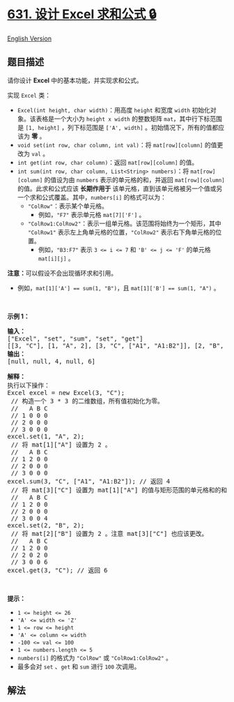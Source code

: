 # [631. 设计 Excel 求和公式 🔒](https://leetcode.cn/problems/design-excel-sum-formula)

[English Version](/solution/0600-0699/0631.Design%20Excel%20Sum%20Formula/README_EN.md)

<!-- tags:图,设计,拓扑排序,数组,矩阵 -->

## 题目描述

<!-- 这里写题目描述 -->

<p>请你设计 <strong>Excel</strong> 中的基本功能，并实现求和公式。</p>

<p>实现 <code>Excel</code> 类：</p>

<ul>
	<li><code>Excel(int height, char width)</code>：用高度&nbsp;<code>height</code> 和宽度&nbsp;<code>width</code> 初始化对象。该表格是一个大小为 <code>height x width</code> 的整数矩阵 <code>mat</code>，其中行下标范围是 <code>[1, height]</code> ，列下标范围是 <code>['A', width]</code> 。初始情况下，所有的值都应该为 <strong>零</strong> 。</li>
	<li><code>void set(int row, char column, int val)</code>：将 <code>mat[row][column]</code> 的值更改为 <code>val</code> 。</li>
	<li><code>int get(int row, char column)</code>：返回 <code>mat[row][column]</code> 的值。</li>
	<li><code>int sum(int row, char column, List&lt;String&gt; numbers)</code>：将 <code>mat[row][column]</code> 的值设为由 <code>numbers</code> 表示的单元格的和，并返回 <code>mat[row][column]</code> 的值。此求和公式应该 <strong>长期作用于</strong> 该单元格，直到该单元格被另一个值或另一个求和公式覆盖。其中，<code>numbers[i]</code> 的格式可以为：
	<ul>
		<li><code>"ColRow"</code>：表示某个单元格。
		<ul>
			<li>例如，<code>"F7"</code> 表示单元格 <code>mat[7]['F']</code> 。</li>
		</ul>
		</li>
		<li><code>"ColRow1:ColRow2"</code>：表示一组单元格。该范围将始终为一个矩形，其中 <code>"ColRow1"</code> 表示左上角单元格的位置，<code>"ColRow2"</code> 表示右下角单元格的位置。
		<ul>
			<li>例如，<code>"B3:F7"</code> 表示 <code>3 &lt;= i &lt;= 7</code> 和 <code>'B' &lt;= j &lt;= 'F'</code> 的单元格 <code>mat[i][j]</code> 。</li>
		</ul>
		</li>
	</ul>
	</li>
</ul>

<p><strong>注意：</strong>可以假设不会出现循环求和引用。</p>

<ul>
	<li>例如，<code>mat[1]['A'] == sum(1, "B")</code>，且 <code>mat[1]['B'] == sum(1, "A")</code> 。</li>
</ul>

<p>&nbsp;</p>

<p><strong>示例 1：</strong></p>

<pre>
<strong>输入：
</strong>["Excel", "set", "sum", "set", "get"]
[[3, "C"], [1, "A", 2], [3, "C", ["A1", "A1:B2"]], [2, "B", 2], [3, "C"]]
<strong>输出：</strong>
[null, null, 4, null, 6]

<strong>解释：</strong>
执行以下操作：
Excel excel = new Excel(3, "C");
 // 构造一个 3 * 3 的二维数组，所有值初始化为零。
 //   A B C
 // 1 0 0 0
 // 2 0 0 0
 // 3 0 0 0
excel.set(1, "A", 2);
 // 将 mat[1]["A"] 设置为 2 。
 //   A B C
 // 1 2 0 0
 // 2 0 0 0
 // 3 0 0 0
excel.sum(3, "C", ["A1", "A1:B2"]); // 返回 4
 // 将 mat[3]["C"] 设置为 mat[1]["A"] 的值与矩形范围的单元格和的和，该范围的左上角单元格位置为 mat[1]["A"] ，右下角单元格位置为 mat[2]["B"] 。
 //   A B C
 // 1 2 0 0
 // 2 0 0 0
 // 3 0 0 4
excel.set(2, "B", 2);
 // 将 mat[2]["B"] 设置为 2 。注意 mat[3]["C"] 也应该更改。
 //   A B C
 // 1 2 0 0
 // 2 0 2 0
 // 3 0 0 6
excel.get(3, "C"); // 返回 6
</pre>

<p>&nbsp;</p>

<p><strong>提示：</strong></p>

<ul>
	<li><code>1 &lt;= height &lt;= 26</code></li>
	<li><code>'A' &lt;= width &lt;= 'Z'</code></li>
	<li><code>1 &lt;= row &lt;= height</code></li>
	<li><code>'A' &lt;= column &lt;= width</code></li>
	<li><code>-100 &lt;= val &lt;= 100</code></li>
	<li><code>1 &lt;= numbers.length &lt;= 5</code></li>
	<li><code>numbers[i]</code> 的格式为 <code>"ColRow"</code> 或 <code>"ColRow1:ColRow2"</code> 。</li>
	<li>最多会对 <code>set</code> 、<code>get</code> 和 <code>sum</code> 进行 <code>100</code> 次调用。</li>
</ul>

## 解法

<!-- end -->
